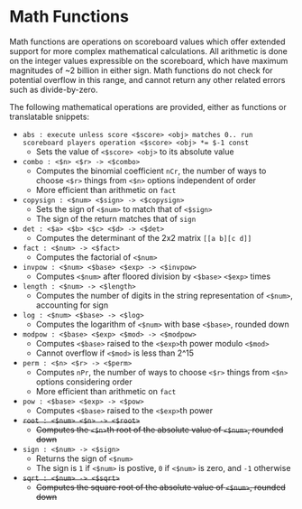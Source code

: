 # Math Functions

Math functions are operations on scoreboard values which offer extended support for more complex mathematical calculations. All arithmetic is done on the integer values expressible on the scoreboard, which have maximum magnitudes of ~2 billion in either sign. Math functions do not check for potential overflow in this range, and cannot return any other related errors such as divide-by-zero.

The following mathematical operations are provided, either as functions or translatable snippets:
* `abs : execute unless score <$score> <obj> matches 0.. run scoreboard players operation <$score> <obj> *= $-1 const`
  * Sets the value of `<$score> <obj>` to its absolute value
* `combo : <$n> <$r> -> <$combo>`
  * Computes the binomial coefficient `nCr`, the number of ways to choose `<$r>` things from `<$n>` options independent of order
  * More efficient than arithmetic on `fact`
* `copysign : <$num> <$sign> -> <$copysign>`
  * Sets the sign of `<$num>` to match that of `<$sign>`
  * The sign of the return matches that of `sign`
* `det : <$a> <$b> <$c> <$d> -> <$det>`
  * Computes the determinant of the 2x2 matrix `[[a b][c d]]`
* `fact : <$num> -> <$fact>`
  * Computes the factorial of `<$num>`
* `invpow : <$num> <$base> <$exp> -> <$invpow>`
  * Computes `<$num>` after floored division by `<$base>` `<$exp>` times
* `length : <$num> -> <$length>`
  * Computes the number of digits in the string representation of `<$num>`, accounting for sign
* `log : <$num> <$base> -> <$log>`
  * Computes the logarithm of `<$num>` with base `<$base>`, rounded down
* `modpow : <$base> <$exp> <$mod> -> <$modpow>`
  * Computes `<$base>` raised to the `<$exp>`th power modulo `<$mod>`
  * Cannot overflow if `<$mod>` is less than 2^15
* `perm : <$n> <$r> -> <$perm>`
  * Computes `nPr`, the number of ways to choose `<$r>` things from `<$n>` options considering order
  * More efficient than arithmetic on `fact`
* `pow : <$base> <$exp> -> <$pow>`
  * Computes `<$base>` raised to the `<$exp>`th power
* ~~`root : <$num> <$n> -> <$root>`~~
  * ~~Computes the `<$n>`th root of the absolute value of `<$num>`, rounded down~~
* `sign : <$num> -> <$sign>`
  * Returns the sign of `<$num>`
  * The sign is `1` if `<$num>` is postive, `0` if `<$num>` is zero, and `-1` otherwise
* ~~`sqrt : <$num> -> <$sqrt>`~~
  * ~~Computes the square root of the absolute value of `<$num>`, rounded down~~
